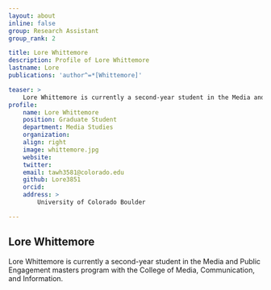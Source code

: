 ```yaml
---
layout: about
inline: false
group: Research Assistant
group_rank: 2

title: Lore Whittemore
description: Profile of Lore Whittemore
lastname: Lore
publications: 'author^=*[Whittemore]'

teaser: >
    Lore Whittemore is currently a second-year student in the Media and Public Engagement masters program with the College of Media, Communication, and Information.
profile:
    name: Lore Whittemore
    position: Graduate Student
    department: Media Studies
    organization: 
    align: right
    image: whittemore.jpg
    website: 
    twitter: 
    email: tawh3581@colorado.edu
    github: Lore3851 
    orcid: 
    address: >
        University of Colorado Boulder

---
```


## Lore Whittemore

Lore Whittemore is currently a second-year student in the Media and Public Engagement masters program with the College of Media, Communication, and Information.
